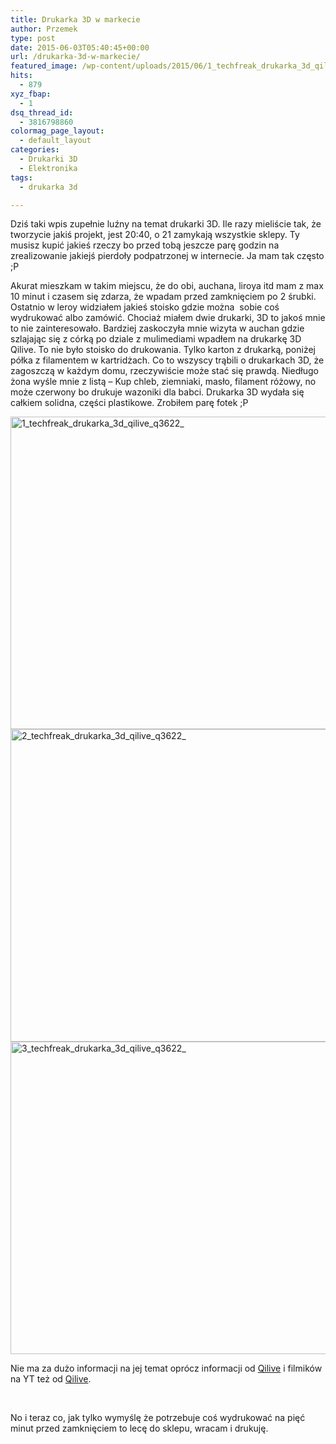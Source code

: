 ```yaml
---
title: Drukarka 3D w markecie
author: Przemek
type: post
date: 2015-06-03T05:40:45+00:00
url: /drukarka-3d-w-markecie/
featured_image: /wp-content/uploads/2015/06/1_techfreak_drukarka_3d_qilive_q3622_-624x468.jpg
hits:
  - 879
xyz_fbap:
  - 1
dsq_thread_id:
  - 3816798860
colormag_page_layout:
  - default_layout
categories:
  - Drukarki 3D
  - Elektronika
tags:
  - drukarka 3d

---
```

Dziś taki wpis zupełnie luźny na temat drukarki 3D. Ile razy mieliście tak, że tworzycie jakiś projekt, jest 20:40, o 21 zamykają wszystkie sklepy. Ty musisz kupić jakieś rzeczy bo przed tobą jeszcze parę godzin na zrealizowanie jakiejś pierdoły podpatrzonej w internecie. Ja mam tak często ;P

<!--more-->

Akurat mieszkam w takim miejscu, że do obi, auchana, liroya itd mam z max 10 minut i czasem się zdarza, że wpadam przed zamknięciem po 2 śrubki. Ostatnio w leroy widziałem jakieś stoisko gdzie można  sobie coś wydrukować albo zamówić. Chociaż miałem dwie drukarki, 3D to jakoś mnie to nie zainteresowało. Bardziej zaskoczyła mnie wizyta w auchan gdzie szlajając się z córką po dziale z mulimediami wpadłem na drukarkę 3D Qilive. To nie było stoisko do drukowania. Tylko karton z drukarką, poniżej półka z filamentem w kartridżach. Co to wszyscy trąbili o drukarkach 3D, że zagoszczą w każdym domu, rzeczywiście może stać się prawdą. Niedługo żona wyśle mnie z listą &#8211; Kup chleb, ziemniaki, masło, filament różowy, no może czerwony bo drukuje wazoniki dla babci. Drukarka 3D wydała się całkiem solidna, części plastikowe. Zrobiłem parę fotek ;P

<a href="http://techfreak.pl/drukarka-3d-w-markecie/1_techfreak_drukarka_3d_qilive_q3622_/" rel="attachment wp-att-9650"><img class="aligncenter size-full wp-image-9650" src="http://techfreak.pl/wp-content/uploads/2015/06/1_techfreak_drukarka_3d_qilive_q3622_.jpg" alt="1_techfreak_drukarka_3d_qilive_q3622_" width="1000" height="500" /></a> <a href="http://techfreak.pl/drukarka-3d-w-markecie/2_techfreak_drukarka_3d_qilive_q3622_/" rel="attachment wp-att-9651"><img class="aligncenter size-full wp-image-9651" src="http://techfreak.pl/wp-content/uploads/2015/06/2_techfreak_drukarka_3d_qilive_q3622_.jpg" alt="2_techfreak_drukarka_3d_qilive_q3622_" width="1000" height="500" /></a> <a href="http://techfreak.pl/drukarka-3d-w-markecie/3_techfreak_drukarka_3d_qilive_q3622_/" rel="attachment wp-att-9652"><img class="aligncenter size-full wp-image-9652" src="http://techfreak.pl/wp-content/uploads/2015/06/3_techfreak_drukarka_3d_qilive_q3622_.jpg" alt="3_techfreak_drukarka_3d_qilive_q3622_" width="1000" height="500" /></a>

Nie ma za dużo informacji na jej temat oprócz informacji od [Qilive][1] i filmików na YT też od [Qilive][1].



&nbsp;

No i teraz co, jak tylko wymyślę że potrzebuje coś wydrukować na pięć minut przed zamknięciem to lecę do sklepu, wracam i drukuję.

 [1]: http://www.qilive.com/produit/imprimante-3d